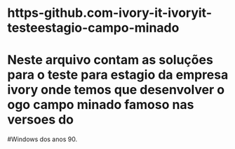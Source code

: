 # https-github.com-ivory-it-ivoryit-testeestagio-campo-minado
# Neste arquivo contam as soluções para o teste para estagio da empresa ivory onde temos que desenvolver o ogo campo minado famoso nas versoes do
#Windows dos anos 90.
